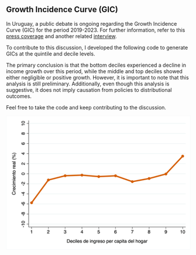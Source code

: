 ## Growth Incidence Curve (GIC)

In Uruguay, a public debate is ongoing regarding the Growth Incidence Curve (GIC) for the period 2019-2023. For further information, refer to this [press coverage](https://delsol.uy/facildesviarse/cocienteanimal/crecimiento-y-desigualdad-entre-2019-y-2023-los-datos-y-el-ruido) 
and another related [interview](https://enperspectiva.uy/en-perspectiva-programa/analisis-economico/ingresos-de-los-hogares-luego-de-la-crisis-del-covid-recuperacion-importante-pero-desigual-como-hay-que-analizar-la-evidencia-con-el-economista-pablo-rosselli-socio-en-exante/).

To contribute to this discussion, I developed the following code to generate GICs at the quintile and decile levels.

The primary conclusion is that the bottom deciles experienced a decline in income growth over this period, while the middle and top deciles showed either negligible or positive growth. However, it is important to note that this analysis is still preliminary. Additionally, even though this analysis is suggestive, it does not imply causation from policies to distributional outcomes.

Feel free to take the code and keep contributing to the discussion.

<img src="https://github.com/ruedatesta/ech_gic/blob/main/figures/gic_2019_2023_d.png" alt="alt text" width="600"/>
